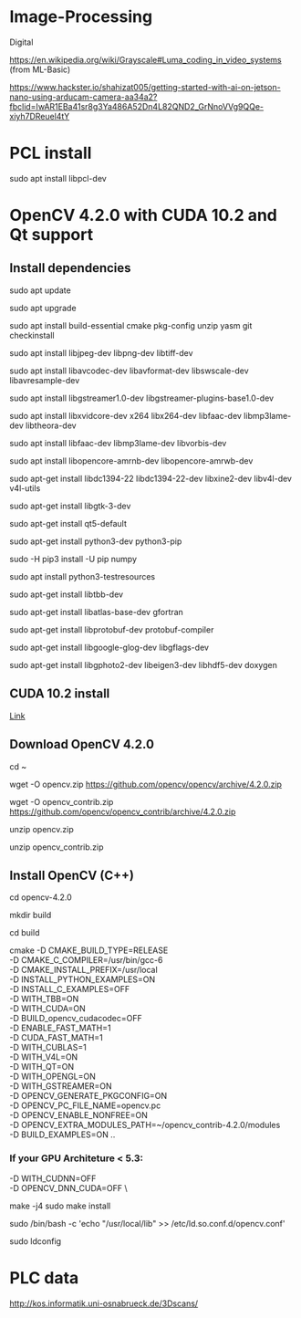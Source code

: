 # Image-Processing
Digital 

https://en.wikipedia.org/wiki/Grayscale#Luma_coding_in_video_systems (from ML-Basic)

https://www.hackster.io/shahizat005/getting-started-with-ai-on-jetson-nano-using-arducam-camera-aa34a2?fbclid=IwAR1EBa41sr8g3Ya486A52Dn4L82QND2_GrNnoVVg9QQe-xiyh7DReuel4tY


# PCL install

sudo apt install libpcl-dev

# OpenCV 4.2.0 with CUDA 10.2 and Qt support

## Install dependencies

sudo apt update

sudo apt upgrade

sudo apt install build-essential cmake pkg-config unzip yasm git checkinstall

sudo apt install libjpeg-dev libpng-dev libtiff-dev

sudo apt install libavcodec-dev libavformat-dev libswscale-dev libavresample-dev

sudo apt install libgstreamer1.0-dev libgstreamer-plugins-base1.0-dev

sudo apt install libxvidcore-dev x264 libx264-dev libfaac-dev libmp3lame-dev libtheora-dev

sudo apt install libfaac-dev libmp3lame-dev libvorbis-dev

sudo apt install libopencore-amrnb-dev libopencore-amrwb-dev

sudo apt-get install libdc1394-22 libdc1394-22-dev libxine2-dev libv4l-dev v4l-utils

sudo apt-get install libgtk-3-dev

sudo apt-get install qt5-default

sudo apt-get install python3-dev python3-pip

sudo -H pip3 install -U pip numpy

sudo apt install python3-testresources

sudo apt-get install libtbb-dev

sudo apt-get install libatlas-base-dev gfortran

sudo apt-get install libprotobuf-dev protobuf-compiler

sudo apt-get install libgoogle-glog-dev libgflags-dev

sudo apt-get install libgphoto2-dev libeigen3-dev libhdf5-dev doxygen

## CUDA 10.2 install 

[Link](https://developer.nvidia.com/cuda-10.2-download-archive)

## Download OpenCV 4.2.0

cd ~

wget -O opencv.zip https://github.com/opencv/opencv/archive/4.2.0.zip

wget -O opencv_contrib.zip https://github.com/opencv/opencv_contrib/archive/4.2.0.zip

unzip opencv.zip

unzip opencv_contrib.zip

## Install OpenCV (C++)

cd opencv-4.2.0

mkdir build

cd build

cmake -D CMAKE_BUILD_TYPE=RELEASE \
	-D CMAKE_C_COMPILER=/usr/bin/gcc-6 \
-D CMAKE_INSTALL_PREFIX=/usr/local \
-D INSTALL_PYTHON_EXAMPLES=ON \
-D INSTALL_C_EXAMPLES=OFF \
-D WITH_TBB=ON \
-D WITH_CUDA=ON \
-D BUILD_opencv_cudacodec=OFF \
-D ENABLE_FAST_MATH=1 \
-D CUDA_FAST_MATH=1 \
-D WITH_CUBLAS=1 \
-D WITH_V4L=ON \
-D WITH_QT=ON \
-D WITH_OPENGL=ON \
-D WITH_GSTREAMER=ON \
-D OPENCV_GENERATE_PKGCONFIG=ON \
-D OPENCV_PC_FILE_NAME=opencv.pc \
-D OPENCV_ENABLE_NONFREE=ON \
-D OPENCV_EXTRA_MODULES_PATH=~/opencv_contrib-4.2.0/modules \
-D BUILD_EXAMPLES=ON ..

### If your GPU Architeture < 5.3:

-D WITH_CUDNN=OFF \
-D OPENCV_DNN_CUDA=OFF \

make -j4
sudo make install

sudo /bin/bash -c 'echo "/usr/local/lib" >> /etc/ld.so.conf.d/opencv.conf'

sudo ldconfig

# PLC data
http://kos.informatik.uni-osnabrueck.de/3Dscans/

